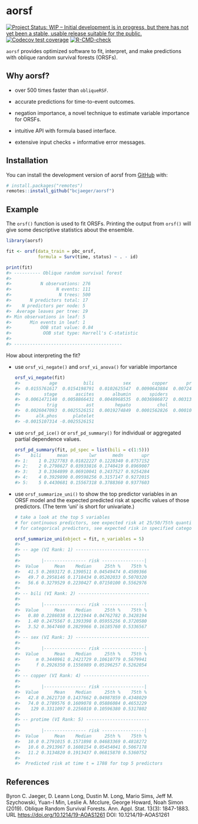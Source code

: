 
<!-- README.md is generated from README.Rmd. Please edit that file -->

# aorsf

<!-- badges: start -->

[![Project Status: WIP – Initial development is in progress, but there
has not yet been a stable, usable release suitable for the
public.](https://www.repostatus.org/badges/latest/wip.svg)](https://www.repostatus.org/#wip)
[![Codecov test
coverage](https://codecov.io/gh/bcjaeger/aorsf/branch/master/graph/badge.svg)](https://app.codecov.io/gh/bcjaeger/aorsf?branch=master)
[![R-CMD-check](https://github.com/bcjaeger/aorsf/workflows/R-CMD-check/badge.svg)](https://github.com/bcjaeger/aorsf/actions)
<!-- badges: end -->

`aorsf` provides optimized software to fit, interpret, and make
predictions with oblique random survival forests (ORSFs).

## Why aorsf?

-   over 500 times faster than `obliqueRSF`.

-   accurate predictions for time-to-event outcomes.

-   negation importance, a novel technique to estimate variable
    importance for ORSFs.

-   intuitive API with formula based interface.

-   extensive input checks + informative error messages.

## Installation

You can install the development version of aorsf from
[GitHub](https://github.com/) with:

``` r
# install.packages("remotes")
remotes::install_github("bcjaeger/aorsf")
```

## Example

The `orsf()` function is used to fit ORSFs. Printing the output from
`orsf()` will give some descriptive statistics about the ensemble.

``` r
library(aorsf)

fit <- orsf(data_train = pbc_orsf,
            formula = Surv(time, status) ~ . - id)

print(fit)
#> ---------- Oblique random survival forest
#> 
#>           N observations: 276
#>                 N events: 111
#>                  N trees: 500
#>       N predictors total: 17
#>    N predictors per node: 5
#>  Average leaves per tree: 19
#> Min observations in leaf: 5
#>       Min events in leaf: 1
#>           OOB stat value: 0.84
#>            OOB stat type: Harrell's C-statistic
#> 
#> -----------------------------------------
```

How about interpreting the fit?

-   use `orsf_vi_negate()` and `orsf_vi_anova()` for variable importance

    ``` r
    orsf_vi_negate(fit)
    #>           age          bili           sex        copper       protime 
    #>  0.0155761617  0.0154198791  0.0102625547  0.0090643884  0.0072410919 
    #>         stage       ascites       albumin       spiders         edema 
    #>  0.0061471140  0.0058866431  0.0048968535  0.0036986872  0.0031380546 
    #>          trig           ast        hepato          chol           trt 
    #>  0.0026047093  0.0025526151  0.0019274849  0.0001562826  0.0001041884 
    #>      alk.phos      platelet 
    #> -0.0015107314 -0.0025526151
    ```

-   use `orsf_pd_ice()` or `orsf_pd_summary()` for individual or
    aggregated partial dependence values.

    ``` r
    orsf_pd_summary(fit, pd_spec = list(bili = c(1:5)))
    #>    bili      mean        lwr      medn       upr
    #> 1:    1 0.2327783 0.01822227 0.1228340 0.8757152
    #> 2:    2 0.2798627 0.03933816 0.1740419 0.8969007
    #> 3:    3 0.3364899 0.06910041 0.2437527 0.9254284
    #> 4:    4 0.3929890 0.09598256 0.3157147 0.9272015
    #> 5:    5 0.4430681 0.15567318 0.3788360 0.9377603
    ```

-   use `orsf_summarize_uni()` to show the top predictor variables in an
    ORSF model and the expected predicted risk at specific values of
    those predictors. (The term ‘uni’ is short for univariate.)

    ``` r
    # take a look at the top 5 variables 
    # for continuous predictors, see expected risk at 25/50/75th quantile
    # for categorical predictors, see expected risk in specified category

    orsf_summarize_uni(object = fit, n_variables = 5)
    #> 
    #> -- age (VI Rank: 1) ----------------------------
    #> 
    #>        |---------------- risk ----------------|
    #>  Value      Mean    Median     25th %    75th %
    #>   41.5 0.2693172 0.1390511 0.04549474 0.4509366
    #>   49.7 0.2958146 0.1718434 0.05202033 0.5070320
    #>   56.6 0.3279529 0.2230427 0.07150100 0.5562976
    #> 
    #> -- bili (VI Rank: 2) ---------------------------
    #> 
    #>        |---------------- risk ----------------|
    #>  Value      Mean    Median     25th %    75th %
    #>   0.80 0.2286038 0.1221944 0.04762782 0.3428194
    #>   1.40 0.2475567 0.1393398 0.05955256 0.3720580
    #>   3.52 0.3647460 0.2829966 0.16185760 0.5336567
    #> 
    #> -- sex (VI Rank: 3) ----------------------------
    #> 
    #>        |---------------- risk ----------------|
    #>  Value      Mean    Median     25th %    75th %
    #>      m 0.3440961 0.2421729 0.10610779 0.5679941
    #>      f 0.2926350 0.1556989 0.05196257 0.5262054
    #> 
    #> -- copper (VI Rank: 4) -------------------------
    #> 
    #>        |---------------- risk ----------------|
    #>  Value      Mean    Median     25th %    75th %
    #>   42.8 0.2621710 0.1437662 0.04987859 0.4348029
    #>   74.0 0.2789576 0.1609078 0.05886084 0.4653229
    #>    129 0.3311097 0.2256010 0.10596380 0.5317802
    #> 
    #> -- protime (VI Rank: 5) ------------------------
    #> 
    #>        |---------------- risk ----------------|
    #>  Value      Mean    Median     25th %    75th %
    #>   10.0 0.2791015 0.1571898 0.04683369 0.4818272
    #>   10.6 0.2913967 0.1608154 0.05454041 0.5067178
    #>   11.2 0.3134820 0.1913437 0.06815870 0.5360752
    #> 
    #>  Predicted risk at time t = 1788 for top 5 predictors
    ```

## References

Byron C. Jaeger, D. Leann Long, Dustin M. Long, Mario Sims, Jeff M.
Szychowski, Yuan-I Min, Leslie A. Mcclure, George Howard, Noah Simon
(2019). Oblique Random Survival Forests. Ann. Appl. Stat. 13(3):
1847-1883. URL <https://doi.org/10.1214/19-AOAS1261> DOI:
10.1214/19-AOAS1261
